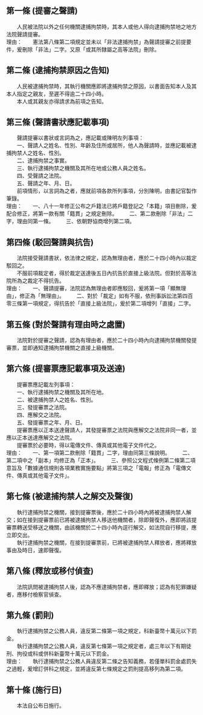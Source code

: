 第一條 (提審之聲請)
-------------------
　　人民被法院以外之任何機關逮捕拘禁時，其本人或他人得向逮捕拘禁地之地方法院聲請提審。  
理由：　　憲法第八條第二項規定並未以「非法逮捕拘禁」為聲請提審之前提要件，爰刪除「非法」二字。又原「或其所隸屬之高等法院」刪除。

第二條 (逮捕拘禁原因之告知)
---------------------------
　　人民被逮捕拘禁時，其執行機關應即將逮捕拘禁之原因，以書面告知本人及其本人指定之親友，至遲不得逾二十四小時。  
　　本人或其親友亦得請求為前項之告知。  


第三條 (聲請書狀應記載事項)
---------------------------
　　聲請提審以書狀或言詞為之，應記載或陳明左列事項：  
　　一、聲請人之姓名、性別、年齡及住所或居所，他人為聲請時，並應記載被逮捕拘禁人之姓名、性別。  
　　二、逮捕拘禁之事實。  
　　三、執行逮捕拘禁之機關及其所在地或公務人員之姓名。  
　　四、受聲請之法院。  
　　五、聲請之年、月、日。  
　　前項情形，以言詞為之者，應就前項各款所列事項，分別陳明，由書記官製作筆錄。  
理由：　　一、八十一年修正公布之戶籍法已將戶籍登記之「本籍」項目刪除，爰配合修正，將第一款有關「籍貫」之規定刪除。
　　二、第二款刪除「非法」二字，理由同第一條。
　　三、依朝野協商增列第二項。

第四條 (駁回聲請與抗告)
-----------------------
　　法院接受聲請書狀，依法律之規定，認為無理由者，應於二十四小時內以裁定駁回之。  
　　不服前項裁定者，得於裁定送達後五日內抗告於直接上級法院。但對於高等法院所為之裁定不得抗告。  
理由：　　一、聲請提審，法院認為無理由者即應駁回，爰將第一項「顯無理由」，修正為「無理由」。
　　二、對於「裁定」如有不服，依刑事訴訟法第四百零三條第一項規定，得抗告於「直接上級法院」，爰於第二項增列「直接」二字。

第五條 (對於聲請有理由時之處置)
-------------------------------
　　法院對於提審之聲請，認為有理由者，應於二十四小時內向逮捕拘禁機關發提審票，並即通知逮捕拘禁機關之直接上級機關。  


第六條 (提審票應記載事項及送達)
-------------------------------
　　提審票應記載左列事項：  
　　一、執行逮捕拘禁之機關及其所在地。  
　　二、被逮捕拘禁人之姓名、性別。  
　　三、發提審票之法院。  
　　四、應解交之法院。  
　　五、發提審票之年、月、日。  
　　提審票應以正本送達聲請人，其發提審票之法院與應解交之法院非同一者，並應以正本送達應解交之法院。  
　　提審票於必要時，得以電傳文件、傳真或其他電子文件代之。  
理由：　　一、第一項第二款刪除「籍貫」二字，理由同第三條說明。
　　二、第二項中之「副本」均修正為「正本」。
　　三、參照公文程式條例第二條第二項意旨及「數據通信規則各項業務實施要點」將第三項之「電報」修正為「電傳文件、傳真或其他電子文件」。

第七條 (被逮捕拘禁人之解交及聲復)
---------------------------------
　　執行逮捕拘禁之機關，接到提審票後，應於二十四小時內將被逮捕拘禁人解交；如在接到提審票前已將被逮捕拘禁人移送他機關者，除即聲復外，應即將該提審票轉送受移送之機關，由該機關於二十四小時內逕行解交，如法院自行移提，應立即交出。  
　　執行逮捕拘禁之機關，在接到提審票前，已將被逮捕拘禁人釋放者，應將釋放事由及時日，速即聲復。  


第八條 (釋放或移付偵查)
-----------------------
　　法院訊問被逮捕拘禁人後，認為不應逮捕拘禁者，應即釋放；認為有犯罪嫌疑者，應移付檢察官偵查。  


第九條 (罰則)
-------------
　　執行逮捕拘禁之公務人員，違反第二條第一項之規定，科新臺幣十萬元以下罰金。  
　　執行逮捕拘禁之公務人員，違反第七條第一項之規定者，處三年以下有期徒刑、拘役或科或併科新臺幣十萬元以下罰金。  
理由：　　執行逮捕拘禁之公務人員違反第二條之告知義務，若僅單科罰金處罰失之過輕，爰增訂併科之規定，並將違反第七條規定之罰則提高移列為第二項。

第十條 (施行日)
---------------
　　本法自公布日施行。